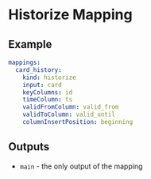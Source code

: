 # Historize Mapping

## Example
```yaml
mappings:
  card_history:
    kind: historize
    input: card
    keyColumns: id
    timeColumn: ts
    validFromColumn: valid_from
    validToColumn: valid_until
    columnInsertPosition: beginning
```

## Outputs
* `main` - the only output of the mapping

